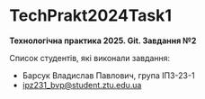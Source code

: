 # TechPrakt2024Task1

**Технологічна практика 2025. Git. Завдання №2**

Список студентів, які виконали завдання:

- Барсук Владислав Павлович, група ІПЗ-23-1
- ipz231_bvp@student.ztu.edu.ua
